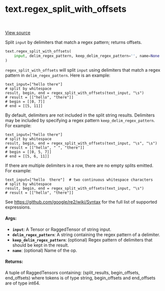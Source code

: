 <div itemscope itemtype="http://developers.google.com/ReferenceObject">
<meta itemprop="name" content="text.regex_split_with_offsets" />
<meta itemprop="path" content="Stable" />
</div>

# text.regex_split_with_offsets

<!-- Insert buttons and diff -->

<table class="tfo-notebook-buttons tfo-api" align="left">
</table>

<a target="_blank" href="https://github.com/tensorflow/text/tree/master/tensorflow_text/python/ops/regex_split_ops.py">View source</a>



Split `input` by delimiters that match a regex pattern; returns offsets.

```python
text.regex_split_with_offsets(
    input, delim_regex_pattern, keep_delim_regex_pattern='', name=None
)
```

<!-- Placeholder for "Used in" -->

`regex_split_with_offsets` will split `input` using delimiters that match a
regex pattern in `delim_regex_pattern`. Here is an example:

```
text_input=["hello there"]
# split by whitespace
result, begin, end = regex_split_with_offsets(text_input, "\s")
# result = [["hello", "there"]]
# begin = [[0, 7]]
# end = [[5, 11]]
```

By default, delimiters are not included in the split string results.
Delimiters may be included by specifying a regex pattern
`keep_delim_regex_pattern`. For example:

```
text_input=["hello there"]
# split by whitespace
result, begin, end = regex_split_with_offsets(text_input, "\s", "\s")
# result = [["hello", " ", "there"]]
# begin = [[0, 5, 7]]
# end = [[5, 6, 11]]
```

If there are multiple delimiters in a row, there are no empty splits emitted.
For example:

```
text_input=["hello  there"]  # two continuous whitespace characters
# split by whitespace
result, begin, end = regex_split_with_offsets(text_input, "\s")
# result = [["hello", "there"]]
```

See https://github.com/google/re2/wiki/Syntax for the full list of supported
expressions.

#### Args:


* <b>`input`</b>: A Tensor or RaggedTensor of string input.
* <b>`delim_regex_pattern`</b>: A string containing the regex pattern of a delimiter.
* <b>`keep_delim_regex_pattern`</b>: (optional) Regex pattern of delimiters that should
  be kept in the result.
* <b>`name`</b>: (optional) Name of the op.


#### Returns:

A tuple of RaggedTensors containing:
  (split_results, begin_offsets, end_offsets)
where tokens is of type string, begin_offsets and end_offsets are of type
int64.
